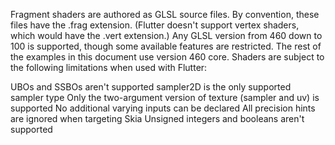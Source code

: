 Fragment shaders are authored as GLSL source files.
By convention, these files have the .frag extension.
(Flutter doesn't support vertex shaders,
which would have the .vert extension.)
Any GLSL version from 460 down to 100 is supported,
though some available features are restricted.
The rest of the examples in this document use version 460 core.
Shaders are subject to the following limitations
when used with Flutter:

UBOs and SSBOs aren't supported
sampler2D is the only supported sampler type
Only the two-argument version of texture (sampler and uv) is supported
No additional varying inputs can be declared
All precision hints are ignored when targeting Skia
Unsigned integers and booleans aren't supported
